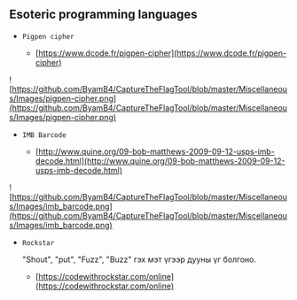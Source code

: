 Esoteric programming languages
--------------------


* `Pigpen cipher`

	* [https://www.dcode.fr/pigpen-cipher](https://www.dcode.fr/pigpen-cipher)
	
![https://github.com/ByamB4/CaptureTheFlagTool/blob/master/Miscellaneous/Images/pigpen-cipher.png](https://github.com/ByamB4/CaptureTheFlagTool/blob/master/Miscellaneous/Images/pigpen-cipher.png)

* `IMB Barcode`
	
	* [http://www.quine.org/09-bob-matthews-2009-09-12-usps-imb-decode.html](http://www.quine.org/09-bob-matthews-2009-09-12-usps-imb-decode.html)
	
![https://github.com/ByamB4/CaptureTheFlagTool/blob/master/Miscellaneous/Images/imb_barcode.png](https://github.com/ByamB4/CaptureTheFlagTool/blob/master/Miscellaneous/Images/imb_barcode.png)
	
	
* `Rockstar`
	
	"Shout", "put", "Fuzz", "Buzz" гэх мэт үгээр дууны үг болгоно. 
	* [https://codewithrockstar.com/online](https://codewithrockstar.com/online)
	
